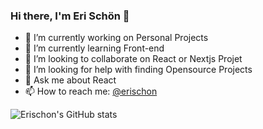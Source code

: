 ### Hi there, I'm Eri Schön 👋


- 🔭 I’m currently working on Personal Projects
- 🌱 I’m currently learning Front-end
- 👯 I’m looking to collaborate on React or Nextjs Projet
- 🤔 I’m looking for help with finding Opensource Projects
- 💬 Ask me about React
- 📫 How to reach me: [@erischon](https://twitter.com/erischon)


![Erischon's GitHub stats](https://github-readme-stats.vercel.app/api?username=erischon&show_icons=true&theme=dark)
